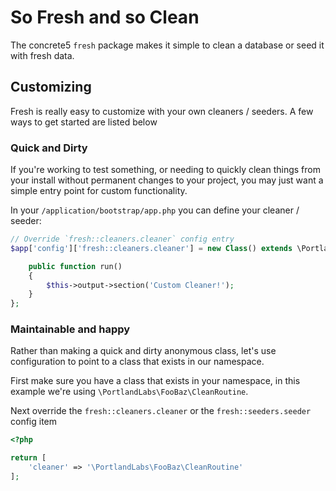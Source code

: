 # So Fresh and so Clean
The concrete5 `fresh` package makes it simple to clean a database or seed it with fresh data.


## Customizing
Fresh is really easy to customize with your own cleaners / seeders. A few ways to get started are listed below

### Quick and Dirty
If you're working to test something, or needing to quickly clean things from your install without permanent changes to
your project, you may just want a simple entry point for custom functionality.

In your `/application/bootstrap/app.php` you can define your cleaner / seeder:
```php
// Override `fresh::cleaners.cleaner` config entry
$app['config']['fresh::cleaners.cleaner'] = new Class() extends \PortlandLabs\Fresh\Clean\Cleaner {

    public function run()
    {
        $this->output->section('Custom Cleaner!');
    }
};
```

### Maintainable and happy

Rather than making a quick and dirty anonymous class, let's use configuration to point to a class that exists in our
namespace.

First make sure you have a class that exists in your namespace, in this example we're using `\PortlandLabs\FooBaz\CleanRoutine`.

Next override the `fresh::cleaners.cleaner` or the `fresh::seeders.seeder` config item
```php
<?php

return [
    'cleaner' => '\PortlandLabs\FooBaz\CleanRoutine'
];
```
